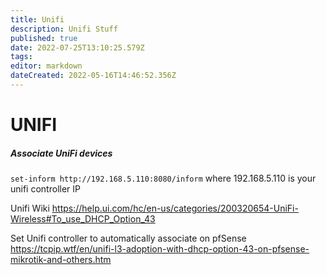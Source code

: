 ```yaml
---
title: Unifi
description: Unifi Stuff
published: true
date: 2022-07-25T13:10:25.579Z
tags: 
editor: markdown
dateCreated: 2022-05-16T14:46:52.356Z
---
```


# UNIFI
##### Associate UniFi devices
`set-inform http://192.168.5.110:8080/inform` where 192.168.5.110 is your unifi controller IP

Unifi Wiki 
https://help.ui.com/hc/en-us/categories/200320654-UniFi-Wireless#To_use_DHCP_Option_43

Set Unifi controller to automatically associate on pfSense
https://tcpip.wtf/en/unifi-l3-adoption-with-dhcp-option-43-on-pfsense-mikrotik-and-others.htm
